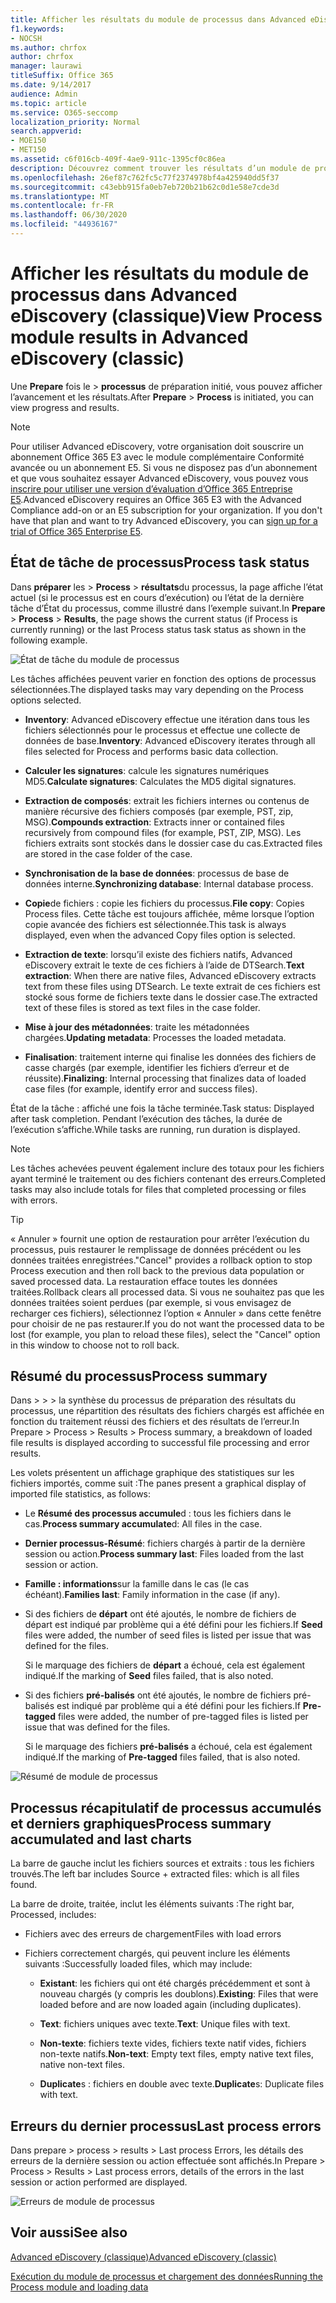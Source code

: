 ```yaml
---
title: Afficher les résultats du module de processus dans Advanced eDiscovery
f1.keywords:
- NOCSH
ms.author: chrfox
author: chrfox
manager: laurawi
titleSuffix: Office 365
ms.date: 9/14/2017
audience: Admin
ms.topic: article
ms.service: O365-seccomp
localization_priority: Normal
search.appverid:
- MOE150
- MET150
ms.assetid: c6f016cb-409f-4ae9-911c-1395cf0c86ea
description: Découvrez comment trouver les résultats d’un module de processus exécuté dans Advanced eDiscovery, y compris l’état de la tâche et le résumé des processus.
ms.openlocfilehash: 26ef87c762fc5c77f2374978bf4a425940dd5f37
ms.sourcegitcommit: c43ebb915fa0eb7eb720b21b62c0d1e58e7cde3d
ms.translationtype: MT
ms.contentlocale: fr-FR
ms.lasthandoff: 06/30/2020
ms.locfileid: "44936167"
---
```

# <a name="view-process-module-results-in-advanced-ediscovery-classic"></a><span data-ttu-id="29845-103">Afficher les résultats du module de processus dans Advanced eDiscovery (classique)</span><span class="sxs-lookup"><span data-stu-id="29845-103">View Process module results in Advanced eDiscovery (classic)</span></span>

<span data-ttu-id="29845-104">Une **Prepare** fois le \> **processus** de préparation initié, vous pouvez afficher l’avancement et les résultats.</span><span class="sxs-lookup"><span data-stu-id="29845-104">After **Prepare** \> **Process** is initiated, you can view progress and results.</span></span> 
  
> [!NOTE]
> <span data-ttu-id="29845-p101">Pour utiliser Advanced eDiscovery, votre organisation doit souscrire un abonnement Office 365 E3 avec le module complémentaire Conformité avancée ou un abonnement E5. Si vous ne disposez pas d’un abonnement et que vous souhaitez essayer Advanced eDiscovery, vous pouvez vous [inscrire pour utiliser une version d’évaluation d’Office 365 Entreprise E5](https://go.microsoft.com/fwlink/p/?LinkID=698279).</span><span class="sxs-lookup"><span data-stu-id="29845-p101">Advanced eDiscovery requires an Office 365 E3 with the Advanced Compliance add-on or an E5 subscription for your organization. If you don't have that plan and want to try Advanced eDiscovery, you can [sign up for a trial of Office 365 Enterprise E5](https://go.microsoft.com/fwlink/p/?LinkID=698279).</span></span> 
  
## <a name="process-task-status"></a><span data-ttu-id="29845-107">État de tâche de processus</span><span class="sxs-lookup"><span data-stu-id="29845-107">Process task status</span></span>

<span data-ttu-id="29845-108">Dans **préparer** les \> **Process** \> **résultats**du processus, la page affiche l’état actuel (si le processus est en cours d’exécution) ou l’état de la dernière tâche d’État du processus, comme illustré dans l’exemple suivant.</span><span class="sxs-lookup"><span data-stu-id="29845-108">In **Prepare** \> **Process** \> **Results**, the page shows the current status (if Process is currently running) or the last Process status task status as shown in the following example.</span></span>
  
![État de tâche du module de processus](../media/9430f9e7-a4dd-47c7-ac2e-2c6a60fc948b.png)
  
<span data-ttu-id="29845-110">Les tâches affichées peuvent varier en fonction des options de processus sélectionnées.</span><span class="sxs-lookup"><span data-stu-id="29845-110">The displayed tasks may vary depending on the Process options selected.</span></span> 
  
- <span data-ttu-id="29845-111">**Inventory**: Advanced eDiscovery effectue une itération dans tous les fichiers sélectionnés pour le processus et effectue une collecte de données de base.</span><span class="sxs-lookup"><span data-stu-id="29845-111">**Inventory**: Advanced eDiscovery iterates through all files selected for Process and performs basic data collection.</span></span>
    
- <span data-ttu-id="29845-112">**Calculer les signatures**: calcule les signatures numériques MD5.</span><span class="sxs-lookup"><span data-stu-id="29845-112">**Calculate signatures**: Calculates the MD5 digital signatures.</span></span>
    
- <span data-ttu-id="29845-113">**Extraction de composés**: extrait les fichiers internes ou contenus de manière récursive des fichiers composés (par exemple, PST, zip, MSG).</span><span class="sxs-lookup"><span data-stu-id="29845-113">**Compounds extraction**: Extracts inner or contained files recursively from compound files (for example, PST, ZIP, MSG).</span></span> <span data-ttu-id="29845-114">Les fichiers extraits sont stockés dans le dossier case du cas.</span><span class="sxs-lookup"><span data-stu-id="29845-114">Extracted files are stored in the case folder of the case.</span></span>
    
- <span data-ttu-id="29845-115">**Synchronisation de la base de données**: processus de base de données interne.</span><span class="sxs-lookup"><span data-stu-id="29845-115">**Synchronizing database**: Internal database process.</span></span>
    
- <span data-ttu-id="29845-116">**Copie**de fichiers : copie les fichiers du processus.</span><span class="sxs-lookup"><span data-stu-id="29845-116">**File copy**: Copies Process files.</span></span> <span data-ttu-id="29845-117">Cette tâche est toujours affichée, même lorsque l’option copie avancée des fichiers est sélectionnée.</span><span class="sxs-lookup"><span data-stu-id="29845-117">This task is always displayed, even when the advanced Copy files option is selected.</span></span>
    
- <span data-ttu-id="29845-118">**Extraction de texte**: lorsqu’il existe des fichiers natifs, Advanced eDiscovery extrait le texte de ces fichiers à l’aide de DTSearch.</span><span class="sxs-lookup"><span data-stu-id="29845-118">**Text extraction**: When there are native files, Advanced eDiscovery extracts text from these files using DTSearch.</span></span> <span data-ttu-id="29845-119">Le texte extrait de ces fichiers est stocké sous forme de fichiers texte dans le dossier case.</span><span class="sxs-lookup"><span data-stu-id="29845-119">The extracted text of these files is stored as text files in the case folder.</span></span>
    
- <span data-ttu-id="29845-120">**Mise à jour des métadonnées**: traite les métadonnées chargées.</span><span class="sxs-lookup"><span data-stu-id="29845-120">**Updating metadata**: Processes the loaded metadata.</span></span> 
    
- <span data-ttu-id="29845-121">**Finalisation**: traitement interne qui finalise les données des fichiers de casse chargés (par exemple, identifier les fichiers d’erreur et de réussite).</span><span class="sxs-lookup"><span data-stu-id="29845-121">**Finalizing**: Internal processing that finalizes data of loaded case files (for example, identify error and success files).</span></span> 
    
<span data-ttu-id="29845-122">État de la tâche : affiché une fois la tâche terminée.</span><span class="sxs-lookup"><span data-stu-id="29845-122">Task status: Displayed after task completion.</span></span> <span data-ttu-id="29845-123">Pendant l’exécution des tâches, la durée de l’exécution s’affiche.</span><span class="sxs-lookup"><span data-stu-id="29845-123">While tasks are running, run duration is displayed.</span></span>
  
> [!NOTE]
> <span data-ttu-id="29845-124">Les tâches achevées peuvent également inclure des totaux pour les fichiers ayant terminé le traitement ou des fichiers contenant des erreurs.</span><span class="sxs-lookup"><span data-stu-id="29845-124">Completed tasks may also include totals for files that completed processing or files with errors.</span></span> 
  
> [!TIP]
> <span data-ttu-id="29845-125">« Annuler » fournit une option de restauration pour arrêter l’exécution du processus, puis restaurer le remplissage de données précédent ou les données traitées enregistrées.</span><span class="sxs-lookup"><span data-stu-id="29845-125">"Cancel" provides a rollback option to stop Process execution and then roll back to the previous data population or saved processed data.</span></span> <span data-ttu-id="29845-126">La restauration efface toutes les données traitées.</span><span class="sxs-lookup"><span data-stu-id="29845-126">Rollback clears all processed data.</span></span> <span data-ttu-id="29845-127">Si vous ne souhaitez pas que les données traitées soient perdues (par exemple, si vous envisagez de recharger ces fichiers), sélectionnez l’option « Annuler » dans cette fenêtre pour choisir de ne pas restaurer.</span><span class="sxs-lookup"><span data-stu-id="29845-127">If you do not want the processed data to be lost (for example, you plan to reload these files), select the "Cancel" option in this window to choose not to roll back.</span></span> 
  
## <a name="process-summary"></a><span data-ttu-id="29845-128">Résumé du processus</span><span class="sxs-lookup"><span data-stu-id="29845-128">Process summary</span></span>

<span data-ttu-id="29845-129">Dans \> \> \> la synthèse du processus de préparation des résultats du processus, une répartition des résultats des fichiers chargés est affichée en fonction du traitement réussi des fichiers et des résultats de l’erreur.</span><span class="sxs-lookup"><span data-stu-id="29845-129">In Prepare \> Process \> Results \> Process summary, a breakdown of loaded file results is displayed according to successful file processing and error results.</span></span>
  
<span data-ttu-id="29845-130">Les volets présentent un affichage graphique des statistiques sur les fichiers importés, comme suit :</span><span class="sxs-lookup"><span data-stu-id="29845-130">The panes present a graphical display of imported file statistics, as follows:</span></span>
  
- <span data-ttu-id="29845-131">Le **Résumé des processus accumule**d : tous les fichiers dans le cas.</span><span class="sxs-lookup"><span data-stu-id="29845-131">**Process summary accumulate**d: All files in the case.</span></span>
    
- <span data-ttu-id="29845-132">**Dernier processus-Résumé**: fichiers chargés à partir de la dernière session ou action.</span><span class="sxs-lookup"><span data-stu-id="29845-132">**Process summary last**: Files loaded from the last session or action.</span></span> 
    
- <span data-ttu-id="29845-133">**Famille : informations**sur la famille dans le cas (le cas échéant).</span><span class="sxs-lookup"><span data-stu-id="29845-133">**Families last**: Family information in the case (if any).</span></span>
    
- <span data-ttu-id="29845-134">Si des fichiers de **départ** ont été ajoutés, le nombre de fichiers de départ est indiqué par problème qui a été défini pour les fichiers.</span><span class="sxs-lookup"><span data-stu-id="29845-134">If **Seed** files were added, the number of seed files is listed per issue that was defined for the files.</span></span> 
    
    <span data-ttu-id="29845-135">Si le marquage des fichiers de **départ** a échoué, cela est également indiqué.</span><span class="sxs-lookup"><span data-stu-id="29845-135">If the marking of **Seed** files failed, that is also noted.</span></span> 
    
- <span data-ttu-id="29845-136">Si des fichiers **pré-balisés** ont été ajoutés, le nombre de fichiers pré-balisés est indiqué par problème qui a été défini pour les fichiers.</span><span class="sxs-lookup"><span data-stu-id="29845-136">If **Pre-tagged** files were added, the number of pre-tagged files is listed per issue that was defined for the files.</span></span> 
    
    <span data-ttu-id="29845-137">Si le marquage des fichiers **pré-balisés** a échoué, cela est également indiqué.</span><span class="sxs-lookup"><span data-stu-id="29845-137">If the marking of **Pre-tagged** files failed, that is also noted.</span></span> 
    
![Résumé de module de processus](../media/2086a691-9e3d-4117-beb2-a5c3a9a4cc94.png)
  
## <a name="process-summary-accumulated-and-last-charts"></a><span data-ttu-id="29845-139">Processus récapitulatif de processus accumulés et derniers graphiques</span><span class="sxs-lookup"><span data-stu-id="29845-139">Process summary accumulated and last charts</span></span>

<span data-ttu-id="29845-140">La barre de gauche inclut les fichiers sources et extraits : tous les fichiers trouvés.</span><span class="sxs-lookup"><span data-stu-id="29845-140">The left bar includes Source + extracted files: which is all files found.</span></span> 
  
<span data-ttu-id="29845-141">La barre de droite, traitée, inclut les éléments suivants :</span><span class="sxs-lookup"><span data-stu-id="29845-141">The right bar, Processed, includes:</span></span>
  
- <span data-ttu-id="29845-142">Fichiers avec des erreurs de chargement</span><span class="sxs-lookup"><span data-stu-id="29845-142">Files with load errors</span></span>
    
- <span data-ttu-id="29845-143">Fichiers correctement chargés, qui peuvent inclure les éléments suivants :</span><span class="sxs-lookup"><span data-stu-id="29845-143">Successfully loaded files, which may include:</span></span> 
    
  - <span data-ttu-id="29845-144">**Existant**: les fichiers qui ont été chargés précédemment et sont à nouveau chargés (y compris les doublons).</span><span class="sxs-lookup"><span data-stu-id="29845-144">**Existing**: Files that were loaded before and are now loaded again (including duplicates).</span></span>
    
  - <span data-ttu-id="29845-145">**Text**: fichiers uniques avec texte.</span><span class="sxs-lookup"><span data-stu-id="29845-145">**Text**: Unique files with text.</span></span>
    
  - <span data-ttu-id="29845-146">**Non-texte**: fichiers texte vides, fichiers texte natif vides, fichiers non-texte natifs.</span><span class="sxs-lookup"><span data-stu-id="29845-146">**Non-text**: Empty text files, empty native text files, native non-text files.</span></span> 
    
  - <span data-ttu-id="29845-147">**Duplicate**s : fichiers en double avec texte.</span><span class="sxs-lookup"><span data-stu-id="29845-147">**Duplicate**s: Duplicate files with text.</span></span>
    
## <a name="last-process-errors"></a><span data-ttu-id="29845-148">Erreurs du dernier processus</span><span class="sxs-lookup"><span data-stu-id="29845-148">Last process errors</span></span>

<span data-ttu-id="29845-149">Dans prepare \> process \> results \> Last process Errors, les détails des erreurs de la dernière session ou action effectuée sont affichés.</span><span class="sxs-lookup"><span data-stu-id="29845-149">In Prepare \> Process \> Results \> Last process errors, details of the errors in the last session or action performed are displayed.</span></span>
  
![Erreurs de module de processus](../media/4771d0f4-4217-445a-9ba4-8b6541c5ad09.png)
  
## <a name="see-also"></a><span data-ttu-id="29845-151">Voir aussi</span><span class="sxs-lookup"><span data-stu-id="29845-151">See also</span></span>

[<span data-ttu-id="29845-152">Advanced eDiscovery (classique)</span><span class="sxs-lookup"><span data-stu-id="29845-152">Advanced eDiscovery (classic)</span></span>](office-365-advanced-ediscovery.md)
  
[<span data-ttu-id="29845-153">Exécution du module de processus et chargement des données</span><span class="sxs-lookup"><span data-stu-id="29845-153">Running the Process module and loading data</span></span>](run-the-process-module-and-load-data-in-advanced-ediscovery.md)

